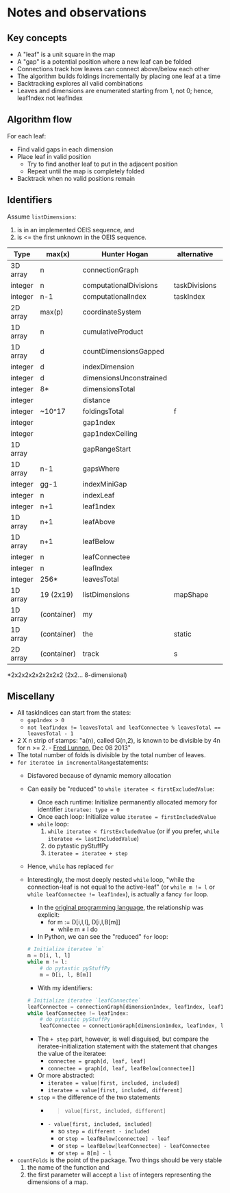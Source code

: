# Notes and observations

## Key concepts

- A "leaf" is a unit square in the map
- A "gap" is a potential position where a new leaf can be folded
- Connections track how leaves can connect above/below each other
- The algorithm builds foldings incrementally by placing one leaf at a time
- Backtracking explores all valid combinations
- Leaves and dimensions are enumerated starting from 1, not 0; hence, leaf1ndex not leafIndex

## Algorithm flow

For each leaf:

- Find valid gaps in each dimension
- Place leaf in valid position
  - Try to find another leaf to put in the adjacent position
  - Repeat until the map is completely folded
- Backtrack when no valid positions remain

## Identifiers

Assume `listDimensions`:

1. is in an implemented OEIS sequence, and
2. is <= the first unknown in the OEIS sequence.

| Type     | max(x)      | Hunter Hogan            | alternative   | Lunnan | Irvine |
| -------- | ----------- | ----------------------- | ------------- | ------ | ------ |
| 3D array | n           | connectionGraph         |               | D      | d      |
| integer  | n           | computationalDivisions  | taskDivisions |        | mod    |
| integer  | n-1         | computationalIndex      | taskIndex     |        | res    |
| 2D array | max(p)      | coordinateSystem        |               | C      | c      |
| 1D array | n           | cumulativeProduct       |               | P      | bigP   |
| 1D array | d           | countDimensionsGapped   |               | count  | count  |
| integer  | d           | indexDimension          |               | i      | i      |
| integer  | d           | dimensionsUnconstrained |               | dd     | dd     |
| integer  | 8*          | dimensionsTotal         |               | d      | dim    |
| integer  |             | distance                |               | delta  | delta  |
| integer  | ~10^17      | foldingsTotal           | f             | G      | mCount |
| integer  |             | gap1ndex                |               | g      | g      |
| integer  |             | gap1ndexCeiling         |               | gg     | gg     |
| 1D array |             | gapRangeStart           |               | gapter | gapter |
| 1D array | n-1         | gapsWhere               |               | gap    | gap    |
| integer  | gg-1        | indexMiniGap            |               | j      | j      |
| integer  | n           | indexLeaf               |               | m      | m      |
| integer  | n+1         | leaf1ndex               |               | l      | l      |
| 1D array | n+1         | leafAbove               |               | A      | a      |
| 1D array | n+1         | leafBelow               |               | B      | b      |
| integer  | n           | leafConnectee           |               | m      | m      |
| integer  | n           | leafIndex               |               | m      | m      |
| integer  | 256*        | leavesTotal             |               | n      |        |
| 1D array | 19 (2x19)   | listDimensions          | mapShape      | p      | p      |
| 1D array | (container) | my                      |               |        |        |
| 1D array | (container) | the                     | static        |        |        |
| 2D array | (container) | track                   | s             |        |        |

*2x2x2x2x2x2x2x2 (2x2... 8-dimensional)

## Miscellany

- All taskIndices can start from the states:
  - `gap1ndex > 0`
  - `not leaf1ndex != leavesTotal and leafConnectee % leavesTotal == leavesTotal - 1`
- 2 X n strip of stamps: "a(n), called G(n,2), is known to be divisible by 4n for n >= 2. - [Fred Lunnon](https://oeis.org/A001415), Dec 08 2013"
- The total number of folds is divisible by the total number of leaves.
- `for iteratee in incrementalRange`statements:
  - Disfavored because of dynamic memory allocation
  - Can easily be "reduced" to `while iteratee < firstExcludedValue`:
    - Once each runtime: Initialize permanently allocated memory for identifier `iteratee: type = 0`
    - Once each loop: Initialize value `iteratee = firstIncludedValue`
    - `while` loop:
      1. `while iteratee < firstExcludedValue` (or if you prefer, `while iteratee <= lastIncludedValue`)
      2. do pytastic pyStuffPy
      3. `iteratee = iteratee + step`
  - Hence, `while` has replaced `for`
  - Interestingly, the most deeply nested `while` loop, "while the connection-leaf is not equal to the active-leaf" (or `while m != l` or `while leafConnectee != leaf1ndex`), is actually a fancy `for` loop.
    - In the [original programming language](foldings.AA), the relationship was explicit:
      - for m := D[i,l,l], D[i,l,B[m]]
        - while m ≠ l do
    - In Python, we can see the "reduced" `for` loop:

    ```python
    # Initialize iteratee `m`
    m = D[i, l, l]
    while m != l:
        # do pytastic pyStuffPy
        m = D[i, l, B[m]]
    ```

    - With my identifiers:

    ```python
    # Initialize iteratee `leafConnectee`
    leafConnectee = connectionGraph[dimension1ndex, leaf1ndex, leaf1ndex]
    while leafConnectee != leaf1ndex:
        # do pytastic pyStuffPy
        leafConnectee = connectionGraph[dimension1ndex, leaf1ndex, leafBelow[leafConnectee]]
    ```

    - The `+ step` part, however, is well disguised, but compare the iteratee-initialization statement with the statement that changes the value of the iteratee:
      - `connectee = graph[d, leaf, leaf]`
      - `connectee = graph[d, leaf, leafBelow[connectee]]`
    - Or more abstracted:
      - `iteratee = value[first, included, included]`
      - `iteratee = value[first, included, different]`
    - `step` = the difference of the two statements
      - > `value[first, included, different]`
      - `- value[first, included, included]`
        - so `step = different - included`
        - or `step = leafBelow[connectee] - leaf`
        - or `step = leafBelow[leafConnectee] - leafConnectee`
        - or `step = B[m] - l`
- `countFolds` is the point of the package. Two things should be very stable
  1. the name of the function and
  2. the first parameter will accept a `list` of integers representing the dimensions of a map.
